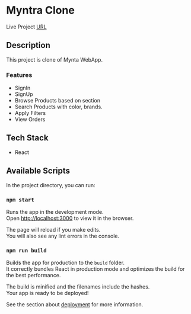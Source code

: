 # Myntra Clone

Live Project [URL](https://myntra-clone-by-vikash-kumar.netlify.app/)


## Description

This project is clone of Mynta WebApp.

### Features

- SignIn
- SignUp
- Browse Products based on section
- Search Products with color, brands.
- Apply Filters
- View Orders

## Tech Stack

- React

## Available Scripts

In the project directory, you can run:

### `npm start`

Runs the app in the development mode.\
Open [http://localhost:3000](http://localhost:3000) to view it in the browser.

The page will reload if you make edits.\
You will also see any lint errors in the console.

### `npm run build`

Builds the app for production to the `build` folder.\
It correctly bundles React in production mode and optimizes the build for the best performance.

The build is minified and the filenames include the hashes.\
Your app is ready to be deployed!

See the section about [deployment](https://facebook.github.io/create-react-app/docs/deployment) for more information.

